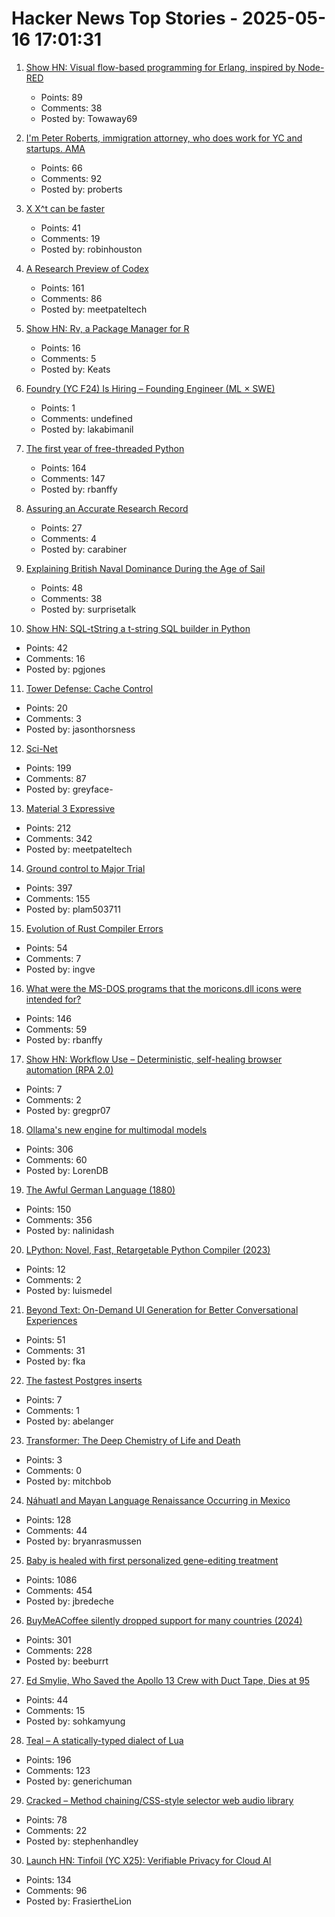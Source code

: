 # Hacker News Top Stories - 2025-05-16 17:01:31

1. [Show HN: Visual flow-based programming for Erlang, inspired by Node-RED](https://github.com/gorenje/erlang-red)
   - Points: 89
   - Comments: 38
   - Posted by: Towaway69

2. [I'm Peter Roberts, immigration attorney, who does work for YC and startups. AMA](undefined)
   - Points: 66
   - Comments: 92
   - Posted by: proberts

3. [X X^t can be faster](https://arxiv.org/abs/2505.09814)
   - Points: 41
   - Comments: 19
   - Posted by: robinhouston

4. [A Research Preview of Codex](https://openai.com/index/introducing-codex/)
   - Points: 161
   - Comments: 86
   - Posted by: meetpateltech

5. [Show HN: Rv, a Package Manager for R](https://github.com/A2-ai/rv)
   - Points: 16
   - Comments: 5
   - Posted by: Keats

6. [Foundry (YC F24) Is Hiring – Founding Engineer (ML × SWE)](https://www.ycombinator.com/companies/foundry/jobs/uwi8b6I-founding-engineer-ml-x-swe)
   - Points: 1
   - Comments: undefined
   - Posted by: lakabimanil

7. [The first year of free-threaded Python](https://labs.quansight.org/blog/free-threaded-one-year-recap)
   - Points: 164
   - Comments: 147
   - Posted by: rbanffy

8. [Assuring an Accurate Research Record](https://economics.mit.edu/news/assuring-accurate-research-record)
   - Points: 27
   - Comments: 4
   - Posted by: carabiner

9. [Explaining British Naval Dominance During the Age of Sail](https://www.lesswrong.com/posts/YE4XsvSFJiZkWFtFE/explaining-british-naval-dominance-during-the-age-of-sail)
   - Points: 48
   - Comments: 38
   - Posted by: surprisetalk

10. [Show HN: SQL-tString a t-string SQL builder in Python](https://github.com/pgjones/sql-tstring)
   - Points: 42
   - Comments: 16
   - Posted by: pgjones

11. [Tower Defense: Cache Control](https://www.jasonthorsness.com/26)
   - Points: 20
   - Comments: 3
   - Posted by: jasonthorsness

12. [Sci-Net](https://sci-hub.se/sci-net)
   - Points: 199
   - Comments: 87
   - Posted by: greyface-

13. [Material 3 Expressive](https://design.google/library/expressive-material-design-google-research)
   - Points: 212
   - Comments: 342
   - Posted by: meetpateltech

14. [Ground control to Major Trial](https://virtualize.sh/blog/ground-control-to-major-trial/)
   - Points: 397
   - Comments: 155
   - Posted by: plam503711

15. [Evolution of Rust Compiler Errors](https://kobzol.github.io/rust/rustc/2025/05/16/evolution-of-rustc-errors.html)
   - Points: 54
   - Comments: 7
   - Posted by: ingve

16. [What were the MS-DOS programs that the moricons.dll icons were intended for?](https://devblogs.microsoft.com/oldnewthing/20250507-00/?p=111157)
   - Points: 146
   - Comments: 59
   - Posted by: rbanffy

17. [Show HN: Workflow Use – Deterministic, self-healing browser automation (RPA 2.0)](https://github.com/browser-use/workflow-use)
   - Points: 7
   - Comments: 2
   - Posted by: gregpr07

18. [Ollama's new engine for multimodal models](https://ollama.com/blog/multimodal-models)
   - Points: 306
   - Comments: 60
   - Posted by: LorenDB

19. [The Awful German Language (1880)](https://faculty.georgetown.edu/jod/texts/twain.german.html)
   - Points: 150
   - Comments: 356
   - Posted by: nalinidash

20. [LPython: Novel, Fast, Retargetable Python Compiler (2023)](https://lpython.org/blog/2023/07/lpython-novel-fast-retargetable-python-compiler/)
   - Points: 12
   - Comments: 2
   - Posted by: luismedel

21. [Beyond Text: On-Demand UI Generation for Better Conversational Experiences](https://blog.fka.dev/blog/2025-05-16-beyond-text-only-ai-on-demand-ui-generation-for-better-conversational-experiences/)
   - Points: 51
   - Comments: 31
   - Posted by: fka

22. [The fastest Postgres inserts](https://docs.hatchet.run/blog/fastest-postgres-inserts)
   - Points: 7
   - Comments: 1
   - Posted by: abelanger

23. [Transformer: The Deep Chemistry of Life and Death](https://nick-lane.net/books/transformer-the-deep-chemistry-of-life-and-death/)
   - Points: 3
   - Comments: 0
   - Posted by: mitchbob

24. [Náhuatl and Mayan Language Renaissance Occurring in Mexico](https://yucatanmagazine.com/mayan-language-renaissance/)
   - Points: 128
   - Comments: 44
   - Posted by: bryanrasmussen

25. [Baby is healed with first personalized gene-editing treatment](https://www.nytimes.com/2025/05/15/health/gene-editing-personalized-rare-disorders.html)
   - Points: 1086
   - Comments: 454
   - Posted by: jbredeche

26. [BuyMeACoffee silently dropped support for many countries (2024)](https://zverok.space/blog/2024-08-08-bmac-snafu.html)
   - Points: 301
   - Comments: 228
   - Posted by: beeburrt

27. [Ed Smylie, Who Saved the Apollo 13 Crew with Duct Tape, Dies at 95](https://www.nytimes.com/2025/05/16/science/space/ed-smylie-dead.html)
   - Points: 44
   - Comments: 15
   - Posted by: sohkamyung

28. [Teal – A statically-typed dialect of Lua](https://teal-language.org/)
   - Points: 196
   - Comments: 123
   - Posted by: generichuman

29. [Cracked – Method chaining/CSS-style selector web audio library](https://github.com/billorcutt/i_dropped_my_phone_the_screen_cracked)
   - Points: 78
   - Comments: 22
   - Posted by: stephenhandley

30. [Launch HN: Tinfoil (YC X25): Verifiable Privacy for Cloud AI](undefined)
   - Points: 134
   - Comments: 96
   - Posted by: FrasiertheLion

